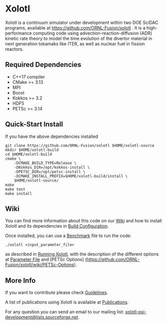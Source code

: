 # Xolotl
Xolotl is a continuum simulator under development within two DOE SciDAC
programs, available at https://github.com/ORNL-Fusion/xolotl . It is a
high-performance computing code using advection-reaction-diffusion (ADR) kinetic
rate theory to model the time evolution of the divertor material in next
generation tokamaks like ITER, as well as nuclear fuel in fission reactors.

## Required Dependencies
- C++17 compiler
- CMake >= 3.13
- MPI
- Boost
- Kokkos >= 3.2
- HDF5
- PETSc >= 3.14

## Quick-Start Install
If you have the above dependencies installed
```
git clone https://github.com/ORNL-Fusion/xolotl $HOME/xolotl-source
mkdir $HOME/xolotl-build
cd $HOME/xolotl-build
cmake \
    -DCMAKE_BUILD_TYPE=Release \
    -DKokkos_DIR=/opt/kokkos-install \
    -DPETSC_DIR=/opt/petsc-install \
    -DCMAKE_INSTALL_PREFIX=$HOME/xolotl-build/install \
    $HOME/xolotl-source/
make
make test
make install
```

## Wiki
You can find more information about this code on our
[Wiki](https://github.com/ORNL-Fusion/xolotl/wiki) and how to install Xolotl and
its dependencies in [Build
Configuration](https://github.com/ORNL-Fusion/xolotl/wiki/Build-Configuration). 

Once installed, you can use a
[Benchmark](https://github.com/ORNL-Fusion/xolotl/wiki/Benchmark-Problems) file
to run the code:

```
./xolotl <input_parameter_file> 
```

as described in [Running
Xolotl](https://github.com/ORNL-Fusion/xolotl/wiki/Running-Xolotl), with the
description of the different options at [Parameter
File](https://github.com/ORNL-Fusion/xolotl/wiki/Parameter-File) and [PETSc Options]
(https://github.com/ORNL-Fusion/xolotl/wiki/PETSc-Options).

## More Info
If you want to contribute please check
[Guidelines](https://github.com/ORNL-Fusion/xolotl/wiki/Guidelines).

A list of publications using Xolotl is available at 
[Publications](https://github.com/ORNL-Fusion/xolotl/wiki/Publications). 

For any question you can send an email to our mailing list:
xolotl-psi-development@lists.sourceforge.net.
